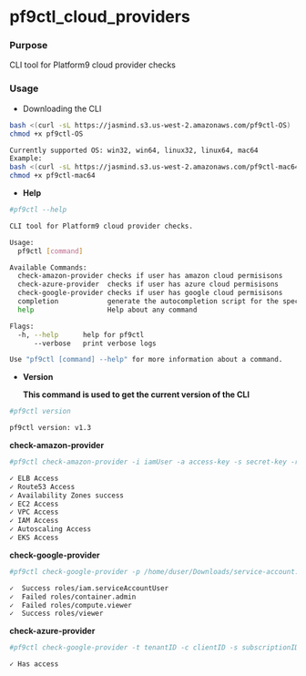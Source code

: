# pf9ctl_cloud_providers

### Purpose
   CLI tool for Platform9 cloud provider checks
   
### Usage
- Downloading the CLI 
```sh
bash <(curl -sL https://jasmind.s3.us-west-2.amazonaws.com/pf9ctl-OS)
chmod +x pf9ctl-OS

Currently supported OS: win32, win64, linux32, linux64, mac64
Example: 
bash <(curl -sL https://jasmind.s3.us-west-2.amazonaws.com/pf9ctl-mac64)
chmod +x pf9ctl-mac64
```
- **Help** 
```sh
#pf9ctl --help

CLI tool for Platform9 cloud provider checks.

Usage:
  pf9ctl [command]

Available Commands:
  check-amazon-provider checks if user has amazon cloud permisisons
  check-azure-provider  checks if user has azure cloud permisisons
  check-google-provider checks if user has google cloud permisisons
  completion            generate the autocompletion script for the specified shell
  help                  Help about any command

Flags:
  -h, --help      help for pf9ctl
      --verbose   print verbose logs

Use "pf9ctl [command] --help" for more information about a command.
```
- **Version**

  **This command is used to get the current version of the CLI**
```sh
#pf9ctl version

pf9ctl version: v1.3
``` 

**check-amazon-provider**
```sh
#pf9ctl check-amazon-provider -i iamUser -a access-key -s secret-key -r us-east-1

✓ ELB Access
✓ Route53 Access
✓ Availability Zones success
✓ EC2 Access
✓ VPC Access
✓ IAM Access
✓ Autoscaling Access
✓ EKS Access
```
**check-google-provider**
```sh
#pf9ctl check-google-provider -p /home/duser/Downloads/service-account.json -n testProject -e user@email.com

✓  Success roles/iam.serviceAccountUser
✓  Failed roles/container.admin
✓  Failed roles/compute.viewer
✓  Success roles/viewer
```

**check-azure-provider**
```sh
#pf9ctl check-google-provider -t tenantID -c clientID -s subscriptionID -k secretKey

✓ Has access
```
